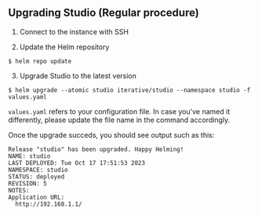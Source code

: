 ## Upgrading Studio (Regular procedure)

1. Connect to the instance with SSH

2. Update the Helm repository

```cli
$ helm repo update
```

3. Upgrade Studio to the latest version

```cli
$ helm upgrade --atomic studio iterative/studio --namespace studio -f values.yaml
```

<admon type="info">

`values.yaml` refers to your configuration file. In case you've named it
differently, please update the file name in the command accordingly.

</admon>

Once the upgrade succeds, you should see output such as this:

```
Release "studio" has been upgraded. Happy Helming!
NAME: studio
LAST DEPLOYED: Tue Oct 17 17:51:53 2023
NAMESPACE: studio
STATUS: deployed
REVISION: 5
NOTES:
Application URL:
  http://192.168.1.1/
```
